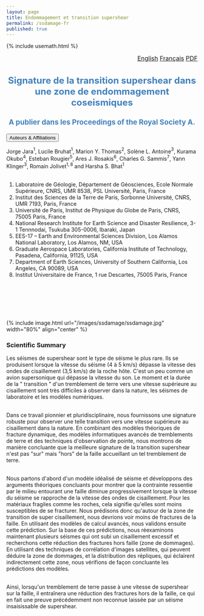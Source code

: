 ```yaml
---
layout: page
title: Endommagement et transition supershear
permalink: /ssdamage-fr
published: true
---
```


{% include usemath.html %}

<div class="pagewidth">
<div id="watchbtn" style="text-align:right;font-size:12pt">
   <a href="{{site.baseurl}}/ssdamage-en">English</a>
   <a href="{{site.baseurl}}/ssdamage-fr">Français</a>
   <a href="{{site.baseurl}}/files/JaraBruhatThomas2021d.pdf">PDF</a>
</div>

<h2 align="center" style="color:#4181BD; font-size:18pt">Signature de la transition supershear dans une zone de endommagement coseismiques</h2>	
<h3 align="center" style="color:#4181BD; font-size:14pt">A publier dans les Proceedings of the Royal Society A.</h3>

<button class="accordion">Auteurs & Affiliations</button>
<div class="panel">
<div class="columntxtauthors">

Jorge Jara$^{1}$, Lucile Bruhat$^{1}$, Marion Y. Thomas$^{2}$, Solène L. Antoine$^{3}$, Kurama Okubo$^{4}$, Esteban Rougier$^{5}$, Ares J. Rosakis$^{6}$, Charles G. Sammis$^{7}$, Yann Klinger$^{3}$, Romain Jolivet$^{1,8}$ and Harsha S. Bhat$^{1}$<br><br>

1. Laboratoire de Géologie, Département de Géosciences, Ecole Normale Supérieure, CNRS, UMR 8538, PSL Université, Paris, France<br>
2. Institut des Sciences de la Terre de Paris, Sorbonne Université, CNRS, UMR 7193, Paris, France<br>
3. Université de Paris, Institut de Physique du Globe de Paris, CNRS, 75005 Paris, France<br>
4. National Research Institute for Earth Science and Disaster Resilience, 3-1 Tennnodai, Tsukuba 305-0006, Ibaraki, Japan<br>
5. EES-17 – Earth and Environmental Sciences Division, Los Alamos National Laboratory, Los Alamos, NM, USA<br>
6. Graduate Aerospace Laboratories, California Institute of Technology, Pasadena, California, 91125, USA<br>
7. Department of Earth Sciences, University of Southern California, Los Angeles, CA 90089, USA<br>
8. Institut Universitaire de France, 1 rue Descartes, 75005 Paris, France

<br> <br>
</div>
</div>

<br> <br>

{% include image.html url="/images/ssdamage/ssdamage.jpg" width="80%" align="center" %}

<h3 align="left" id="one">Scientific Summary</h3>
<p>Les séismes de supershear sont le type de séisme le plus rare. Ils se produisent lorsque la vitesse du séisme (4 à 5 km/s) dépasse la vitesse des ondes de cisaillement (3,5 km/s) de la roche hôte. C'est un peu comme un avion supersonique qui dépasse la vitesse du son. Le moment et la durée de la " transition " d'un tremblement de terre vers une vitesse supérieure au cisaillement sont très difficiles à observer dans la nature, les séismes de laboratoire et les modèles numériques. <br><br>

Dans ce travail pionnier et pluridisciplinaire, nous fournissons une signature robuste pour observer une telle transition vers une vitesse supérieure au cisaillement dans la nature. En combinant des modèles théoriques de fracture dynamique, des modèles informatiques avancés de tremblements de terre et des techniques d'observation de pointe, nous montrons de manière concluante que la meilleure signature de la transition supershear n'est pas "sur" mais "hors" de la faille accueillant un tel tremblement de terre. <br><br>

Nous partons d'abord d'un modèle idéalisé de séisme et développons des arguments théoriques concluants pour montrer que la contrainte ressentie par le milieu entourant une faille diminue progressivement lorsque la vitesse du séisme se rapproche de la vitesse des ondes de cisaillement. Pour les matériaux fragiles comme les roches, cela signifie qu'elles sont moins susceptibles de se fracturer. Nous prédisons donc qu'autour de la zone de transition de super cisaillement, nous devrions voir moins de fractures de la faille. En utilisant des modèles de calcul avancés, nous validons ensuite cette prédiction. Sur la base de ces prédictions, nous réexaminons maintenant plusieurs séismes qui ont subi un cisaillement excessif et recherchons cette réduction des fractures hors faille (zone de dommages). En utilisant des techniques de corrélation d'images satellites, qui peuvent déduire la zone de dommages, et la distribution des répliques, qui éclairent indirectement cette zone, nous vérifions de façon concluante les prédictions des modèles.<br><br>

Ainsi, lorsqu'un tremblement de terre passe à une vitesse de supershear sur la faille, il entraînera une réduction des fractures hors de la faille, ce qui en fait une preuve précédemment non reconnue laissée par un séisme insaisissable de supershear.
</p>

<br> <br>
</div>
